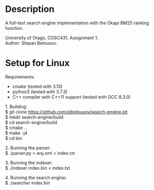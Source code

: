 # Description
A full-text search engine implementation with the Okapi BM25 ranking function.

University of Otago, COSC431, Assignment 1.  
Author: Stepan Belousov.

# Setup for Linux
Requirements:
* cmake (tested with 3.13)
* python3 (tested with 3.7.3)
* C++ compiler with C++11 support (tested with GCC 8.3.0)

1\. Building:  
$ git clone https://github.com/stbelousov/search-engine.git  
$ mkdir search-engine/build  
$ cd search-engine/build  
$ cmake ..  
$ make -j4  
$ cd bin

2\. Running the parser:  
$ ./parser.py < wsj.xml > index.txt

3\. Running the indexer:  
$ ./indexer index.bin < index.txt

4\. Running the search engine:  
$ ./searcher index.bin
